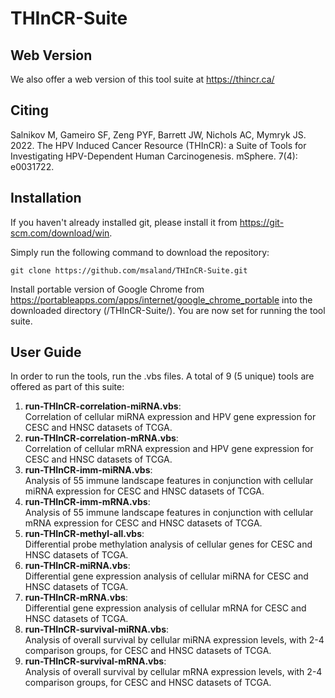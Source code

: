 # THInCR-Suite

## Web Version

We also offer a web version of this tool suite at https://thincr.ca/

## Citing

Salnikov M, Gameiro SF, Zeng PYF, Barrett JW, Nichols AC, Mymryk JS. 2022. The HPV Induced Cancer Resource (THInCR): a Suite of Tools for Investigating HPV-Dependent Human Carcinogenesis. mSphere. 7(4): e0031722.

## Installation

If you haven't already installed git, please install it from https://git-scm.com/download/win. 

Simply run the following command to download the repository:

  `git clone https://github.com/msaland/THInCR-Suite.git`

Install portable version of Google Chrome from https://portableapps.com/apps/internet/google_chrome_portable into the downloaded directory (/THInCR-Suite/). You are now set for running the tool suite.

## User Guide

In order to run the tools, run the .vbs files. A total of 9 (5 unique) tools are offered as part of this suite:

1. **run-THInCR-correlation-miRNA.vbs**: </br> Correlation of cellular miRNA expression and HPV gene expression for CESC and HNSC datasets of TCGA.
2. **run-THInCR-correlation-mRNA.vbs**: </br> Correlation of cellular mRNA expression and HPV gene expression for CESC and HNSC datasets of TCGA.
3. **run-THInCR-imm-miRNA.vbs**: </br> Analysis of 55 immune landscape features in conjunction with cellular miRNA expression for CESC and HNSC datasets of TCGA.
4. **run-THInCR-imm-mRNA.vbs**: </br> Analysis of 55 immune landscape features in conjunction with cellular mRNA expression for CESC and HNSC datasets of TCGA.
5. **run-THInCR-methyl-all.vbs**: </br> Differential probe methylation analysis of cellular genes for CESC and HNSC datasets of TCGA.
6. **run-THInCR-miRNA.vbs**: </br> Differential gene expression analysis of cellular miRNA for CESC and HNSC datasets of TCGA.
7. **run-THInCR-mRNA.vbs**: </br> Differential gene expression analysis of cellular mRNA for CESC and HNSC datasets of TCGA.
8. **run-THInCR-survival-miRNA.vbs**: </br> Analysis of overall survival by cellular miRNA expression levels, with 2-4 comparison groups, for CESC and HNSC datasets of TCGA.
9. **run-THInCR-survival-mRNA.vbs**: </br> Analysis of overall survival by cellular mRNA expression levels, with 2-4 comparison groups, for CESC and HNSC datasets of TCGA.
